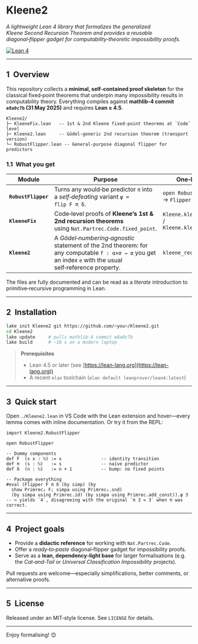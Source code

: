 # Kleene2

*A lightweight Lean 4 library that formalizes the generalized Kleene Second Recursion Theorem and provides a reusable diagonal‑flipper gadget for computability‑theoretic impossibility proofs.*

[![Lean 4](https://img.shields.io/badge/Lean-4.5+-blue?logo=leanpub)](https://lean-lang.org)

---

## 1  Overview

This repository collects a **minimal, self‑contained proof skeleton** for the
classical fixed‑point theorems that underpin many impossibility results in
computability theory.  Everything compiles against **mathlib‑4 commit
`e8a0c7b` (31 May 2025)** and requires **Lean ≥ 4.5**.

```
Kleene2/
├─ KleeneFix.lean   -- 1st & 2nd Kleene fixed‑point theorems at `Code` level
├─ Kleene2.lean     -- Gödel‑generic 2nd recursion theorem (transport version)
└─ RobustFlipper.lean -- General‑purpose diagonal flipper for predictors
```

### 1.1  What you get

| Module              | Purpose                                                                                                                                                  | One‑liner                                  |
| ------------------- | -------------------------------------------------------------------------------------------------------------------------------------------------------- | ------------------------------------------ |
| **`RobustFlipper`** | Turns any would‑be predictor `π` into a *self‑defeating* variant `ψ = flip F π δ`.                                                                       | `open RobustFlipper` → `Flipper F π δ …`             |
| **`KleeneFix`**     | Code‑level proofs of **Kleene’s 1st & 2nd recursion theorems** using `Nat.Partrec.Code.fixed_point`.                                                     | `Kleene.kleene_fix` / `Kleene.kleene_fix₂` |
| **`Kleene2`**       | A *Gödel‑numbering‑agnostic* statement of the 2nd theorem: for any computable `f : α×σ → α` you get an index `e` with the usual self‑reference property. | `kleene_recursion₂`                        |

The files are fully documented and can be read as a *literate* introduction to
primitive‑recursive programming in Lean.

---

## 2  Installation

```bash
lake init Kleene2 git https://github.com/<you>/Kleene2.git
cd Kleene2
lake update     # pulls mathlib‑4 commit e8a0c7b
lake build      # ~10 s on a modern laptop
```

> **Prerequisites**
>
> * Lean 4.5 or later (see [https://lean-lang.org](https://lean-lang.org))
> * A recent `elan` toolchain (`elan default leanprover/lean4:latest`)

---

## 3  Quick start

Open `./Kleene2.lean` in VS Code with the Lean extension and hover—every lemma
comes with inline documentation.  Or try it from the REPL:

```lean
import Kleene2.RobustFlipper

open RobustFlipper

-- Dummy components
def F  (s x : ℕ) := x               -- identity transition
def π  (s : ℕ)   := s               -- naïve predictor
def δ  (n : ℕ)   := n + 1           -- bump: no fixed points

-- Package everything
#eval (Flipper F π δ (by simp) (by
  show Primrec₂ F; simpa using Primrec₂.snd)
  (by simpa using Primrec.id) (by simpa using Primrec.add_const)).ψ 3
-- ↪ yields `4`, disagreeing with the original `π 3 = 3` when π was correct.
```

---

## 4  Project goals

* Provide a **didactic reference** for working with `Nat.Partrec.Code`.
* Offer a *ready‑to‑paste* diagonal‑flipper gadget for impossibility proofs.
* Serve as a **lean, dependency‑light base** for larger formalisations (e.g.
  the *Cat‑and‑Tail* or *Universal Classification Impossibility* projects).

Pull requests are welcome—especially simplifications, better comments, or
alternative proofs.

---

## 5  License

Released under an MIT‑style license.  See `LICENSE` for details.

---


Enjoy formalising!  😊
